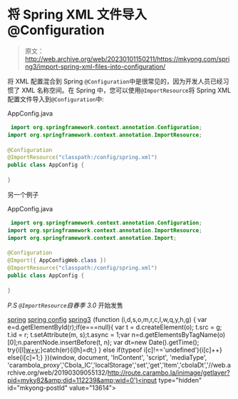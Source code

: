 # 将 Spring XML 文件导入@Configuration

> 原文：<http://web.archive.org/web/20230101150211/https://mkyong.com/spring3/import-spring-xml-files-into-configuration/>

将 XML 配置混合到 Spring `@Configuration`中是很常见的，因为开发人员已经习惯了 XML 名称空间。在 Spring 中，您可以使用`@ImportResource`将 Spring XML 配置文件导入到`@Configuration`中:

AppConfig.java

```java
 import org.springframework.context.annotation.Configuration;
import org.springframework.context.annotation.ImportResource;

@Configuration
@ImportResource("classpath:/config/spring.xml")
public class AppConfig {

} 
```

另一个例子

AppConfig.java

```java
 import org.springframework.context.annotation.Configuration;
import org.springframework.context.annotation.ImportResource;
import org.springframework.context.annotation.Import;

@Configuration
@Import({ AppConfigWeb.class })
@ImportResource("classpath:/config/spring.xml")
public class AppConfig {

} 
```

*P.S `@ImportResource`自春季 3.0* 开始发售

[spring](http://web.archive.org/web/20190309055132/http://www.mkyong.com/tag/spring/) [spring config](http://web.archive.org/web/20190309055132/http://www.mkyong.com/tag/spring-config/) [spring3](http://web.archive.org/web/20190309055132/http://www.mkyong.com/tag/spring3/)![](img/97c4bd8bfa5c0ef48be5248bdcbe10c8.png) (function (i,d,s,o,m,r,c,l,w,q,y,h,g) { var e=d.getElementById(r);if(e===null){ var t = d.createElement(o); t.src = g; t.id = r; t.setAttribute(m, s);t.async = 1;var n=d.getElementsByTagName(o)[0];n.parentNode.insertBefore(t, n); var dt=new Date().getTime(); try{i[l][w+y](h,i[l][q+y](h)+'&amp;'+dt);}catch(er){i[h]=dt;} } else if(typeof i[c]!=='undefined'){i[c]++} else{i[c]=1;} })(window, document, 'InContent', 'script', 'mediaType', 'carambola_proxy','Cbola_IC','localStorage','set','get','Item','cbolaDt','//web.archive.org/web/20190309055132/http://route.carambo.la/inimage/getlayer?pid=myky82&amp;did=112239&amp;wid=0')<input type="hidden" id="mkyong-postId" value="13614">







